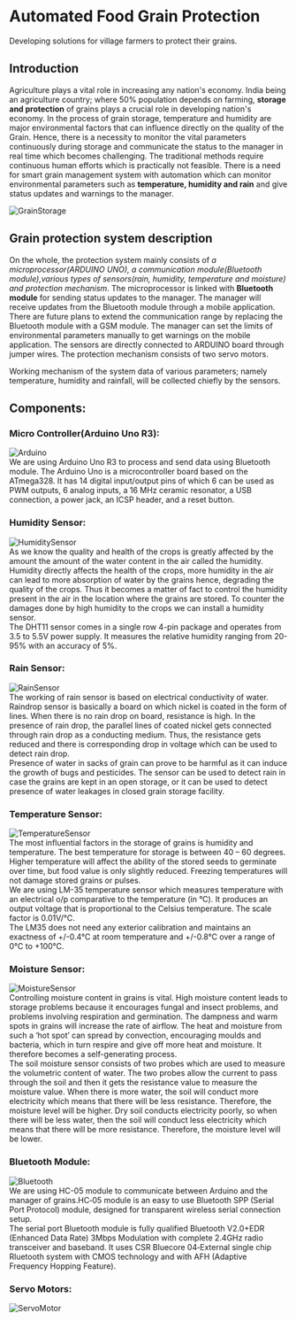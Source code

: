 # Automated Food Grain Protection

Developing solutions for village farmers to protect their grains.

## Introduction

Agriculture plays a vital role in increasing any nation's economy. India being an agriculture country; where 50% population depends on farming, **storage and protection** of grains plays a crucial role in developing nation's economy. In the process of grain storage, temperature and humidity are major environmental factors that can influence directly on the quality of the Grain. Hence, there is a necessity to monitor the vital parameters continuously during storage and communicate the status to the manager in real time which becomes challenging. The traditional methods require continuous human efforts which is practically not feasible. There is a need for smart grain management system with automation which can monitor environmental parameters such as **temperature, humidity and rain** and give status updates and warnings to the manager.

![GrainStorage](Photos/grainStorage.jpg)  

## Grain protection system description
On the whole, the protection system mainly consists of *a microprocessor(ARDUINO UNO), a communication module(Bluetooth module),various types of sensors(rain, humidity, temperature and moisture) and protection mechanism*. The microprocessor is linked with **Bluetooth module** for sending status updates to the manager. The manager will receive updates from the Bluetooth module through a mobile application. There are future plans to extend the communication range by replacing the Bluetooth module with a GSM module. The manager can set the limits of environmental parameters manually to get warnings on the mobile application. The sensors are directly connected to ARDUINO board through jumper wires. The protection mechanism consists of two servo motors.
  
Working mechanism of the system data of various parameters; namely temperature, humidity and rainfall, will be collected chiefly by the sensors. 

## Components:

### Micro Controller(Arduino Uno R3):

![Arduino](Photos/arduinoUno.jpg)  
We are using Arduino Uno R3 to process and send data using Bluetooth module. The Arduino Uno is a microcontroller board based on the ATmega328. It has 14 digital input/output pins of which 6 can be used as PWM outputs, 6 analog inputs, a 16 MHz ceramic resonator, a USB connection, a power jack, an ICSP header, and a reset button.  

### Humidity Sensor:

![HumiditySensor](Photos/humidity.jpg)  
As we know the quality and health of the crops is greatly affected by the amount the amount of the water content in the air called the humidity. Humidity directly affects the health of the crops, more humidity in the air can lead to more absorption of water by the grains hence, degrading the quality of the crops. Thus it becomes a matter of fact to control the humidity present in the air in the location where the grains are stored. To counter the damages done by high humidity to the crops we can install a humidity sensor.  
The DHT11 sensor comes in a single row 4-pin package and operates from 3.5 to 5.5V power supply. It measures the relative humidity ranging from 20-95% with an accuracy of 5%.

### Rain Sensor: 

![RainSensor](Photos/rain.jpg)  
The working of rain sensor is based on electrical conductivity of water. Raindrop sensor is basically a board on which nickel is coated in the form of lines. When there is no rain drop on board, resistance is high. In the presence of rain drop, the parallel lines of coated nickel gets connected through rain drop as a conducting medium. Thus, the resistance gets reduced and there is corresponding drop in voltage which can be used to detect rain drop.  
Presence of water in sacks of grain can prove to be harmful as it can induce the growth of bugs and pesticides. The sensor can be used to detect rain in case the grains are kept in an open storage, or it can be used to detect presence of water leakages in closed grain storage facility.  

### Temperature Sensor:

![TemperatureSensor](Photos/temperature.jpg)  
The most influential factors in the storage of grains is humidity and temperature. The best temperature for storage is between 40 – 60 degrees. Higher temperature will affect the ability of the stored seeds to germinate over time, but food value is only slightly reduced.  Freezing temperatures will not damage stored grains or pulses.  
We are using LM-35 temperature sensor which measures temperature with an electrical o/p comparative to the temperature (in °C). It produces an output voltage that is proportional to the Celsius temperature. The scale factor is 0.01V/°C.  
The LM35 does not need any exterior calibration and maintains an exactness of +/-0.4°C at room temperature and +/-0.8°C over a range of 0°C to +100°C.  

### Moisture Sensor:

![MoistureSensor](Photos/moisture.jpg)  
Controlling moisture content in grains is vital. High moisture content leads to storage problems because it encourages fungal and insect problems, and problems involving respiration and germination. The dampness and warm spots in grains will increase the rate of airflow. The heat and moisture from such a ‘hot spot’ can spread by convection, encouraging moulds and bacteria, which in turn respire and give off more heat and moisture. It therefore becomes a self-generating process.  
The soil moisture sensor consists of two probes which are used to measure the volumetric content of water. The two probes allow the current to pass through the soil and then it gets the resistance value to measure the moisture value. When there is more water, the soil will conduct more electricity which means that there will be less resistance. Therefore, the moisture level will be higher. Dry soil conducts electricity poorly, so when there will be less water, then the soil will conduct less electricity which means that there will be more resistance. Therefore, the moisture level will be lower.  

### Bluetooth Module:

![Bluetooth](Photos/bluetooth.jpg)  
We are using HC-05 module to communicate between Arduino and the manager of grains.HC‐05 module is an easy to use Bluetooth SPP (Serial Port Protocol) module, designed for transparent wireless serial connection setup.  
The serial port Bluetooth module is fully qualified Bluetooth V2.0+EDR (Enhanced Data Rate) 3Mbps Modulation with complete 2.4GHz radio transceiver and baseband. It uses CSR Bluecore 04‐External single chip Rluetooth system with CMOS technology and with AFH (Adaptive Frequency Hopping Feature).

### Servo Motors:

![ServoMotor](Photos/servoMotor.jpg)

